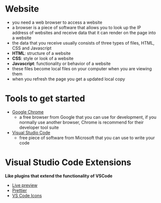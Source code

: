 # Website
- you need a web browser to access a website
- a browser is a piece of software that allows you to look up the IP address of websites and receive data that it can render on the page into a website
- the data that you receive usually consists of three types of files, HTML, CSS and Javascript
- **HTML**: structure of a website
- **CSS**: style or look of a website
- **Javascript**: functionality or behavior of a website
- these files become local files on your computer when you are viewing them
- when you refresh the page you get a updated local copy


# Tools to get started
- [Google Chrome](https://www.google.com/intl/en_uk/chrome/)
    - a free browser from Google that you can use for development, if you normally use another browser, Chrome is recommend for their developer tool suite
- [Visual Studio Code](https://code.visualstudio.com/)
    - free piece of software from Microsoft that you can use to write your code
# Visual Studio Code Extensions
**Like plugins that extend the functionality of VSCode**
- [Live preview](https://marketplace.visualstudio.com/items?itemName=ms-vscode.live-server)
- [Prettier](https://marketplace.visualstudio.com/items?itemName=esbenp.prettier-vscode)
- [VS Code Icons](https://marketplace.visualstudio.com/items?itemName=vscode-icons-team.vscode-icons)